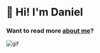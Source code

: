 # 👋 Hi! I'm Daniel

### Want to  read more [about me](https://danielvelara.github.io/about/)?


<!---
<a href="https://www.linkedin.com/in/danielvelara"><img src="https://img.shields.io/badge/LinkedIn-0077B5?style=for-the-badge&logo=linkedin&logoColor=white" alt="LinkedIn" ></a>
<a href="https://github.com/danielvelara"><img src="https://img.shields.io/badge/GitHub-100000?style=for-the-badge&logo=github&logoColor=white" alt="GitHub" ></a>
<img src="https://media.giphy.com/media/WUlplcMpOCEmTGBtBW/giphy.gif" width="120">

-->



![gif](https://github.com/user-attachments/assets/e0f24656-ef5e-4205-8e9b-f73077405ab4)
